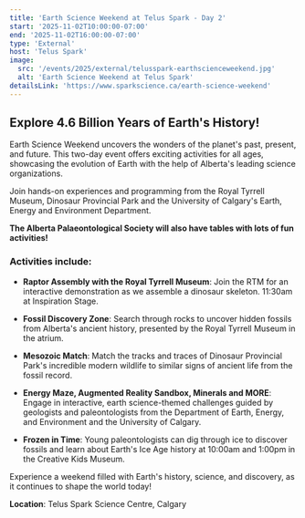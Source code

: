 ```yaml
---
title: 'Earth Science Weekend at Telus Spark - Day 2'
start: '2025-11-02T10:00:00-07:00'
end: '2025-11-02T16:00:00-07:00'
type: 'External'
host: 'Telus Spark'
image:
  src: '/events/2025/external/telusspark-earthscienceweekend.jpg'
  alt: 'Earth Science Weekend at Telus Spark'
detailsLink: 'https://www.sparkscience.ca/earth-science-weekend'
---
```


## Explore 4.6 Billion Years of Earth's History!

Earth Science Weekend uncovers the wonders of the planet's past, present, and future. This two-day event offers exciting activities for all ages, showcasing the evolution of Earth with the help of Alberta's leading science organizations.

Join hands-on experiences and programming from the Royal Tyrrell Museum, Dinosaur Provincial Park and the University of Calgary's Earth, Energy and Environment Department.

**The Alberta Palaeontological Society will also have tables with lots of fun activities!**

### Activities include:

- **Raptor Assembly with the Royal Tyrrell Museum**: Join the RTM for an interactive demonstration as we assemble a dinosaur skeleton. 11:30am at Inspiration Stage.

- **Fossil Discovery Zone**: Search through rocks to uncover hidden fossils from Alberta's ancient history, presented by the Royal Tyrrell Museum in the atrium.

- **Mesozoic Match**: Match the tracks and traces of Dinosaur Provincial Park's incredible modern wildlife to similar signs of ancient life from the fossil record.

- **Energy Maze, Augmented Reality Sandbox, Minerals and MORE**: Engage in interactive, earth science-themed challenges guided by geologists and paleontologists from the Department of Earth, Energy, and Environment and the University of Calgary.

- **Frozen in Time**: Young paleontologists can dig through ice to discover fossils and learn about Earth's Ice Age history at 10:00am and 1:00pm in the Creative Kids Museum.

Experience a weekend filled with Earth's history, science, and discovery, as it continues to shape the world today!

**Location**: Telus Spark Science Centre, Calgary